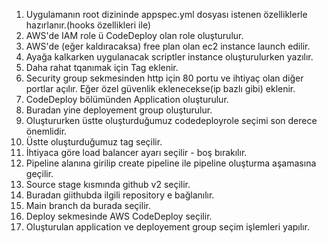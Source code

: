 1. Uygulamanın root dizininde appspec.yml dosyası istenen özelliklerle hazırlanır.(hooks özellikleri ile)
2. AWS'de IAM role ü CodeDeploy olan role oluşturulur.
3. AWS'de (eğer kaldıracaksa) free plan olan ec2 instance launch edilir.
4. Ayağa kalkarken uygulanacak scriptler instance oluşturulurken yazılır.
5. Daha rahat tqanımak için Tag eklenir.
6. Security group sekmesinden http için 80 portu ve ihtiyaç olan diğer portlar açılır. Eğer özel güvenlik eklenecekse(ip bazlı gibi) eklenir.
7. CodeDeploy bölümünden Application oluşturulur.
8. Buradan yine deployement group oluşturulur.
9. Oluştururken üstte oluşturduğumuz codedeployrole seçimi son derece önemlidir.
10. Üstte oluşturduğumuz tag seçilir.
11. İhtiyaca göre load balancer ayarı seçilir - boş bırakılır.
12. Pipeline alanına girilip create pipeline ile pipeline oluşturma aşamasına geçilir.
13. Source stage kısmında github v2 seçilir. 
14. Buradan giithubda ilgili repository e bağlanılır.
15. Main branch da burada seçilir.
16. Deploy sekmesinde AWS CodeDeploy seçilir.
17. Oluşturulan application ve deployement group seçim işlemleri yapılır.